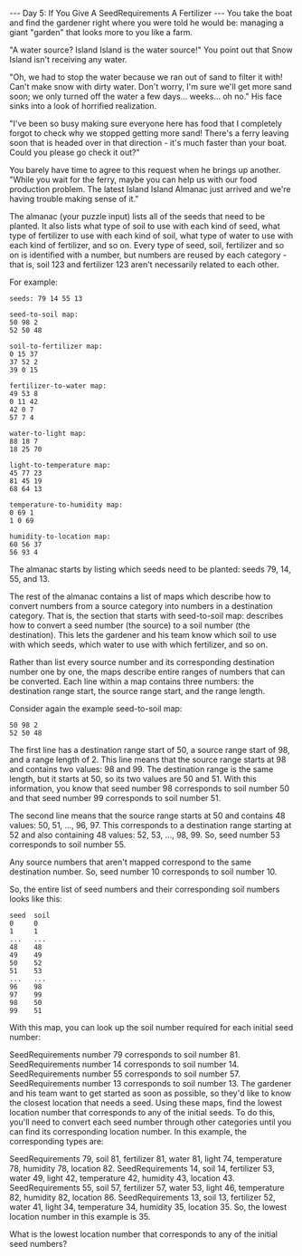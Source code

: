 --- Day 5: If You Give A SeedRequirements A Fertilizer ---
You take the boat and find the gardener right where you were told he would be:
managing a giant "garden" that looks more to you like a farm.

"A water source? Island Island is the water source!" You point out that Snow
Island isn't receiving any water.

"Oh, we had to stop the water because we ran out of sand to filter it with!
Can't make snow with dirty water. Don't worry, I'm sure we'll get more sand soon;
we only turned off the water a few days... weeks... oh no." His face sinks into
a look of horrified realization.

"I've been so busy making sure everyone here has food that I completely forgot to
check why we stopped getting more sand! There's a ferry leaving soon that is
headed over in that direction - it's much faster than your boat. Could you please
go check it out?"

You barely have time to agree to this request when he brings up another. "While
you wait for the ferry, maybe you can help us with our food production problem.
The latest Island Island Almanac just arrived and we're having trouble making
sense of it."

The almanac (your puzzle input) lists all of the seeds that need to be planted.
It also lists what type of soil to use with each kind of seed, what type of
fertilizer to use with each kind of soil, what type of water to use with each kind
of fertilizer, and so on. Every type of seed, soil, fertilizer and so on is
identified with a number, but numbers are reused by each category - that is,
soil 123 and fertilizer 123 aren't necessarily related to each other.

For example:
```
seeds: 79 14 55 13

seed-to-soil map:
50 98 2
52 50 48

soil-to-fertilizer map:
0 15 37
37 52 2
39 0 15

fertilizer-to-water map:
49 53 8
0 11 42
42 0 7
57 7 4

water-to-light map:
88 18 7
18 25 70

light-to-temperature map:
45 77 23
81 45 19
68 64 13

temperature-to-humidity map:
0 69 1
1 0 69

humidity-to-location map:
60 56 37
56 93 4
```
The almanac starts by listing which seeds need to be planted: seeds 79, 14, 55, and 13.

The rest of the almanac contains a list of maps which describe how to convert numbers
from a source category into numbers in a destination category. That is, the section
that starts with seed-to-soil map: describes how to convert a seed number (the source)
to a soil number (the destination). This lets the gardener and his team know which soil
to use with which seeds, which water to use with which fertilizer, and so on.

Rather than list every source number and its corresponding destination number one by one,
the maps describe entire ranges of numbers that can be converted. Each line within
a map contains three numbers: the destination range start, the source range start,
and the range length.

Consider again the example seed-to-soil map:
```
50 98 2
52 50 48
```
The first line has a destination range start of 50, a source range start of 98,
and a range length of 2. This line means that the source range starts at 98 and contains
two values: 98 and 99. The destination range is the same length, but it starts at 50,
so its two values are 50 and 51. With this information, you know that seed number 98
corresponds to soil number 50 and that seed number 99 corresponds to soil number 51.

The second line means that the source range starts at 50 and contains 48 values:
50, 51, ..., 96, 97. This corresponds to a destination range starting at 52 and also 
containing 48 values: 52, 53, ..., 98, 99. So, seed number 53 corresponds to soil number 55.

Any source numbers that aren't mapped correspond to the same destination number.
So, seed number 10 corresponds to soil number 10.

So, the entire list of seed numbers and their corresponding soil numbers looks like this:
```
seed  soil
0     0
1     1
...   ...
48    48
49    49
50    52
51    53
...   ...
96    98
97    99
98    50
99    51
```
With this map, you can look up the soil number required for each initial seed number:

SeedRequirements number 79 corresponds to soil number 81.
SeedRequirements number 14 corresponds to soil number 14.
SeedRequirements number 55 corresponds to soil number 57.
SeedRequirements number 13 corresponds to soil number 13.
The gardener and his team want to get started as soon as possible, so they'd like
to know the closest location that needs a seed. Using these maps, find the lowest
location number that corresponds to any of the initial seeds. To do this, you'll
need to convert each seed number through other categories until you can find its
corresponding location number. In this example, the corresponding types are:

SeedRequirements 79, soil 81, fertilizer 81, water 81, light 74, temperature 78, humidity 78, location 82.
SeedRequirements 14, soil 14, fertilizer 53, water 49, light 42, temperature 42, humidity 43, location 43.
SeedRequirements 55, soil 57, fertilizer 57, water 53, light 46, temperature 82, humidity 82, location 86.
SeedRequirements 13, soil 13, fertilizer 52, water 41, light 34, temperature 34, humidity 35, location 35.
So, the lowest location number in this example is 35.

What is the lowest location number that corresponds to any of the initial seed numbers?
